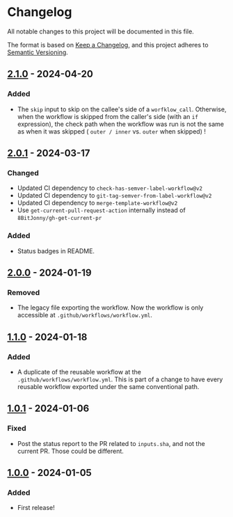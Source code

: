 # Changelog

All notable changes to this project will be documented in this file.

The format is based on [Keep a Changelog](https://keepachangelog.com/en/1.1.0/),
and this project adheres to [Semantic Versioning](https://semver.org/spec/v2.0.0.html).

## [2.1.0] - 2024-04-20

### Added

- The `skip` input to skip on the callee's side of a `worfklow_call`. Otherwise, when the workflow is skipped from
  the caller's side (with an `if` expression), the check path when the workflow was run is not the same as when
  it was skipped ( `outer / inner` vs. `outer` when skipped) !


## [2.0.1] - 2024-03-17

### Changed

- Updated CI dependency to `check-has-semver-label-workflow@v2`
- Updated CI dependency to `git-tag-semver-from-label-workflow@v2`
- Updated CI dependency to `merge-template-workflow@v2`
- Use `get-current-pull-request-action` internally instead of `8BitJonny/gh-get-current-pr`

### Added

- Status badges in README.

## [2.0.0] - 2024-01-19

### Removed

- The legacy file exporting the workflow. Now the workflow is only accessible at `.github/workflows/workflow.yml`.

## [1.1.0] - 2024-01-18

### Added

- A duplicate of the reusable workflow at the `.github/workflows/workflow.yml`. This is part of a change to have
  every reusable workflow exported under the same conventional path.

## [1.0.1] - 2024-01-06

### Fixed

- Post the status report to the PR related to `inputs.sha`, and not the current PR. Those could be different.

## [1.0.0] - 2024-01-05

### Added

- First release!

[2.1.0]: https://github.com/infrastructure-blocks/git-tag-semver-workflow/compare/v2.0.1...v2.1.0
[2.0.1]: https://github.com/infrastructure-blocks/git-tag-semver-workflow/compare/v2.0.0...v2.0.1
[2.0.0]: https://github.com/infrastructure-blocks/git-tag-semver-workflow/compare/v1.1.0...v2.0.0
[1.1.0]: https://github.com/infrastructure-blocks/git-tag-semver-workflow/compare/v1.0.1...v1.1.0
[1.0.1]: https://github.com/infrastructure-blocks/git-tag-semver-workflow/compare/v1.0.0...v1.0.1
[1.0.0]: https://github.com/infrastructure-blocks/git-tag-semver-workflow/releases/tag/v1.0.0
